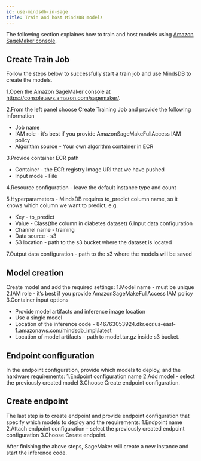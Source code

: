```yaml
---
id: use-mindsdb-in-sage
title: Train and host MindsDB models
---
```


The following section explaines how to train and host models using [Amazon SageMaker console](https://console.aws.amazon.com/sagemaker/).

## Create Train Job

Follow the steps below to successfully start a train job and use MindsDB to create the models.

1.Open the Amazon SageMaker console at https://console.aws.amazon.com/sagemaker/.

2.From the left panel choose Create Training Job and provide the following information
* Job name
* IAM role - it’s best if you provide AmazonSageMakeFullAccess IAM policy
* Algorithm source - Your own algorithm container in ECR

3.Provide container ECR path
* Container - the ECR registry Image URI that we have pushed 
* Input mode - File

4.Resource configuration - leave the default instance type and count

5.Hyperparameters - MindsDB requires to_predict column name, so it knows which column we want to predict, e.g.
* Key - to_predict
* Value - Class(the column in diabetes dataset) 
6.Input data configuration
* Channel name - training
* Data source - s3
* S3 location - path to the s3 bucket where the dataset is located

7.Output data configuration -  path to the s3 where the models will be saved

## Model creation
 Create model and add the required settings:
1.Model name - must be unique
2.IAM role - it’s best if you provide AmazonSageMakeFullAccess IAM policy
3.Container input options
* Provide model artifacts and inference image location
* Use a single model
* Location of the inference code - 846763053924.dkr.ecr.us-east-1.amazonaws.com/mindsdb_impl:latest
* Location of model artifacts - path to model.tar.gz inside s3 bucket.

## Endpoint configuration

In the endpoint configuration, provide which models to deploy, and the hardware requirements:
1.Endpoint configuration name
2.Add model - select the previously created model
3.Choose Create endpoint configuration.

## Create endpoint

The last step is to create endpoint and provide endpoint configuration that specify which models to deploy and the requirements:
1.Endpoint name
2.Attach endpoint configuration - select the previously created endpoint configuration
3.Choose Create endpoint.

After finishing the above steps, SageMaker will create a new instance and start the inference code.